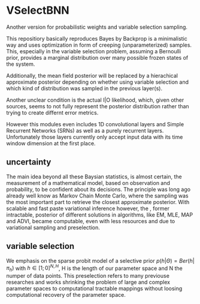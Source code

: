 # VSelectBNN
Another version for probabilistic weights and variable selection sampling.

This repositiory basically reproduces Bayes by Backprop is a minimalistic way and uses optimization in form of creeping (unparameterized) samples. This, especially in the variable selection problem, assuming a Bernoulli prior, provides a marginal distribution over many possible frozen states of the system.

Additionally, the mean field posterior will be replaced by a hierachical approximate posterior depending on whether using variable selection and which kind of distribution was sampled in the previous layer(s).

Another unclear condition is the actual I|O likelihood, which, given other sources, seems to not fully represent the posterior distribution rather than trying to create differnt error metrics.

However this modules even includes 1D convolutional layers and Simple Recurrent Networks (SRNs) as well as a purely recurrent layers. 
Unfortunately those layers currently only accept input data with its time window dimension at the first place.

## uncertainty

The main idea beyond all these Baysian statistics, is almost certain, the measurement of a mathematical model, based on observation and probability, to be confident about its decisions. 
The principle was long ago already well know as Markov Chain Monte Carlo, where the sampling was the most important part to retrieve the closest approximate posterior.
With scalable and fast paste variational inference however, the , former intractable, posterior of different solutions in algorithms, like EM, MLE, MAP and ADVI, became computable, even with less resources and due to variational sampling and preselection.

## variable selection

We emphasis on the sparse probit model of a selective prior $p(h|\Theta) = Ber(h|\pi_h)$ with $h \in [1;0]^{N,H}$, H is the length of our parameter space and N the numper of data points.
This preselection refers to many previouse researches and works shrinking the problem of large and complex parameter spaces to computational tractable mappings without loosing computational recovery of the parameter space.
